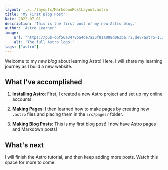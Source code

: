 ```yaml
---
layout: ../../layouts/MarkdownPostLayout.astro
title: 'My First Blog Post'
Date: 2022-07-01
description: 'This is the first post of my new Astro blog.'
author: 'Astro Learner'
image:
    url: "https://pub-c6f56a3478ba4de7a25f81a088d063ba.r2.dev/astro-1.webp"
    alt: 'The full Astro logo.'
tags: ["astro"]
---
```





Welcome to my _new blog_ about learning Astro! Here, I will share my learning journey as I build a new website.

## What I've accomplished

1. **Installing Astro**: First, I created a new Astro project and set up my online accounts.

2. **Making Pages**: I then learned how to make pages by creating new `.astro` files and placing them in the `src/pages/` folder.

3. **Making Blog Posts**: This is my first blog post! I now have Astro pages and Markdown posts!

## What's next
I will finish the Astro tutorial, and then keep adding more posts. Watch this space for more to come.